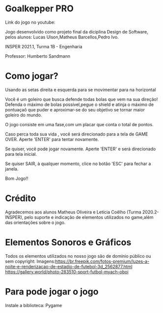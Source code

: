 # Goalkepper PRO
Link  do jogo no youtube:

Jogo desenvolvido como projeto final da diciplina Design de Software, pelos alunos: Lucas Ulson,Matheus Barcellos,Pedro Ivo.

INSPER 2021.1, Turma 1B - Engenharia

Professor: Humberto Sandmann
# Como jogar?
Usando as setas direita e esquerda para se movimentar para na horizontal

Você é um goleiro que busca defende todas bolas que vem na sua direção! Defenda o máximo de bolas possível,pegue o shield  e atinja o máximo de pontuaçaõ que puder e aproximar-se do seu objetivo se tornar maior goleiro do mundo.

O jogo consiste em uma fase,com um placar que conta o total de pontos.

Caso perca toda sua vida , você será direcionado para a tela de GAME OVER. Aperte 'ENTER' para tentar novamente.

Se quiser, você pode jogar novamente. Aperte 'ENTER' e será direcionado para tela inicial.

Se quiser SAIR, à qualquer momento, clice no botão 'ESC' para fechar a janela.

Bom Jogo!!
# Crédito 
Agradecemos aos alunos Matheus Oliveira  e Letícia Coêlho (Turma 2020.2- INSPER), pelo suporte e indicação de elementos utilizados no game,além das orientações sobre o jogo.
# Elementos Sonoros e Gráficos
Todos os elementos utilizados no nosso jogo são de domínio público ou sem copyright:
Imagens:https://br.freepik.com/fotos-premium/luzes-a-noite-e-renderizacao-de-estadio-de-futebol-3d_2562877.html https://gallery.world/photo-283510-sport-futbol-myach-oboi
# Para pode jogar o jogo
 Instale a biblioteca:
       Pygame
